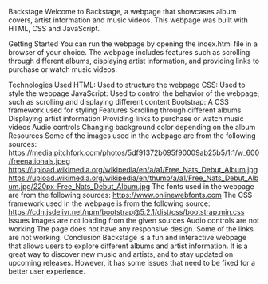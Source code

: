 Backstage
Welcome to Backstage, a webpage that showcases album covers, artist information and music videos. This webpage was built with HTML, CSS and JavaScript.

Getting Started
You can run the webpage by opening the index.html file in a browser of your choice. The webpage includes features such as scrolling through different albums, displaying artist information, and providing links to purchase or watch music videos.

Technologies Used
HTML: Used to structure the webpage
CSS: Used to style the webpage
JavaScript: Used to control the behavior of the webpage, such as scrolling and displaying different content
Bootstrap: A CSS framework used for styling
Features
Scrolling through different albums
Displaying artist information
Providing links to purchase or watch music videos
Audio controls
Changing background color depending on the album
Resources
Some of the images used in the webpage are from the following sources:
https://media.pitchfork.com/photos/5df91372b095f90009ab25b5/1:1/w_600/freenationals.jpeg
https://upload.wikimedia.org/wikipedia/en/a/a1/Free_Nats_Debut_Album.jpg
https://upload.wikimedia.org/wikipedia/en/thumb/a/a1/Free_Nats_Debut_Album.jpg/220px-Free_Nats_Debut_Album.jpg
The fonts used in the webpage are from the following sources:
https://www.onlinewebfonts.com
The CSS framework used in the webpage is from the following source:
https://cdn.jsdelivr.net/npm/bootstrap@5.2.1/dist/css/bootstrap.min.css
Issues
Images are not loading from the given sources
Audio controls are not working
The page does not have any responsive design.
Some of the links are not working.
Conclusion
Backstage is a fun and interactive webpage that allows users to explore different albums and artist information. It is a great way to discover new music and artists, and to stay updated on upcoming releases. However, it has some issues that need to be fixed for a better user experience.

